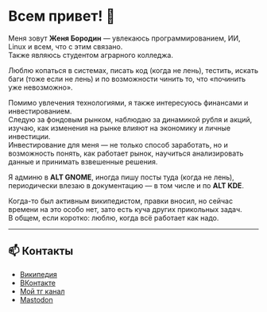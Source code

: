# Всем привет! 👋  

Меня зовут **Женя Бородин** — увлекаюсь программированием, ИИ, Linux и всем, что с этим связано.  
Также являюсь студентом аграрного колледжа.  

Люблю копаться в системах, писать код (когда не лень), тестить, искать баги (тоже если не лень) и по возможности чинить то, что «починить уже невозможно».  

Помимо увлечения технологиями, я также интересуюсь финансами и инвестированием.  
Следую за фондовым рынком, наблюдаю за динамикой рубля и акций, изучаю, как изменения на рынке влияют на экономику и личные инвестиции.  
Инвестирование для меня — не только способ заработать, но и возможность понять, как работает рынок, научиться анализировать данные и принимать взвешенные решения.  

Я админю в **ALT GNOME**, иногда пишу посты туда (когда не лень), периодически влезаю в документацию — в том числе и по **ALT KDE**.  

Когда-то был активным википедистом, правки вносил, но сейчас времени на это особо нет, зато есть куча других прикольных задач.  
В общем, если коротко: люблю, когда всё работает как надо.  

---

## 📫 Контакты  
-  [Википедия](https://ru.wikipedia.org/wiki/Участник:ZhenDash?wprov=sfla1)  
-  [ВКонтакте](https://vk.com/kzheka4)  
-  [Мой тг канал](https://t.me/+0lC_PqpkO38yZTM6)  
-  [Mastodon](https://mastodon.social/@ilovelinuxbtw)  
